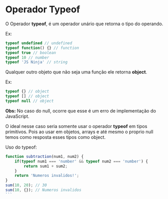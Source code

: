 # Operador Typeof
O Operador **typeof**, é um operador unário que retorna o tipo do operando.

Ex:
```javascript
typeof undefined // undefined
typeof function() {} // function
typeof true // boolean
typeof 10 // number
typeof 'JS Ninja' // string
```

Qualquer outro objeto que não seja uma função ele retorna **object**.

Ex:
```javascript
typeof {} // object
typeof [] // object
typeof null // object
```

**Obs:** No caso do null, ocorre que esse é um erro de implementação do JavaScript. 

O ideal nesse caso seria somente usar o operador **typeof** em tipos primitivos.
Pois ao usar em objetos, arrays e até mesmo o proprio null temos como resposta esses tipos como object.


Uso do typeof:
````javascript
function subtraction(num1, num2) {
	if(typeof num1 === 'number' && typeof num2 === 'number') {
		return sum1 + sum2;
	}
	return 'Numeros invalidos!';
}
sum(10, 20); // 30
sum(10, {}); // Numeros invalidos
```



